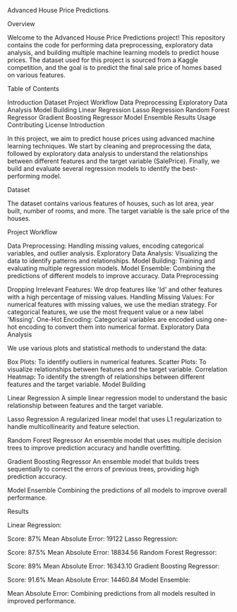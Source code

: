 Advanced House Price Predictions

Overview

Welcome to the Advanced House Price Predictions project! This repository contains the code for performing data preprocessing, exploratory data analysis, and building multiple machine learning models to predict house prices. The dataset used for this project is sourced from a Kaggle competition, and the goal is to predict the final sale price of homes based on various features.

Table of Contents

Introduction
Dataset
Project Workflow
Data Preprocessing
Exploratory Data Analysis
Model Building
Linear Regression
Lasso Regression
Random Forest Regressor
Gradient Boosting Regressor
Model Ensemble
Results
Usage
Contributing
License
Introduction

In this project, we aim to predict house prices using advanced machine learning techniques. We start by cleaning and preprocessing the data, followed by exploratory data analysis to understand the relationships between different features and the target variable (SalePrice). Finally, we build and evaluate several regression models to identify the best-performing model.

Dataset

The dataset contains various features of houses, such as lot area, year built, number of rooms, and more. The target variable is the sale price of the houses.

Project Workflow

Data Preprocessing: Handling missing values, encoding categorical variables, and outlier analysis.
Exploratory Data Analysis: Visualizing the data to identify patterns and relationships.
Model Building: Training and evaluating multiple regression models.
Model Ensemble: Combining the predictions of different models to improve accuracy.
Data Preprocessing

Dropping Irrelevant Features: We drop features like 'Id' and other features with a high percentage of missing values.
Handling Missing Values: For numerical features with missing values, we use the median strategy. For categorical features, we use the most frequent value or a new label 'Missing'.
One-Hot Encoding: Categorical variables are encoded using one-hot encoding to convert them into numerical format.
Exploratory Data Analysis

We use various plots and statistical methods to understand the data:

Box Plots: To identify outliers in numerical features.
Scatter Plots: To visualize relationships between features and the target variable.
Correlation Heatmap: To identify the strength of relationships between different features and the target variable.
Model Building

Linear Regression
A simple linear regression model to understand the basic relationship between features and the target variable.

Lasso Regression
A regularized linear model that uses L1 regularization to handle multicollinearity and feature selection.

Random Forest Regressor
An ensemble model that uses multiple decision trees to improve prediction accuracy and handle overfitting.

Gradient Boosting Regressor
An ensemble model that builds trees sequentially to correct the errors of previous trees, providing high prediction accuracy.

Model Ensemble
Combining the predictions of all models to improve overall performance.

Results

Linear Regression:

Score: 87%
Mean Absolute Error: 19122
Lasso Regression:

Score: 87.5%
Mean Absolute Error: 18834.56
Random Forest Regressor:

Score: 89%
Mean Absolute Error: 16343.10
Gradient Boosting Regressor:

Score: 91.6%
Mean Absolute Error: 14460.84
Model Ensemble:

Mean Absolute Error: Combining predictions from all models resulted in improved performance.

